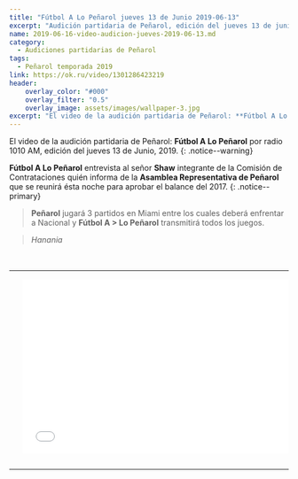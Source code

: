 ```yaml
---
title: "Fútbol A Lo Peñarol jueves 13 de Junio 2019-06-13"
excerpt: "Audición partidaria de Peñarol, edición del jueves 13 de junio, 2019."
name: 2019-06-16-video-audicion-jueves-2019-06-13.md
category:
  - Audiciones partidarias de Peñarol
tags:
  - Peñarol temporada 2019
link: https://ok.ru/video/1301286423219
header:
    overlay_color: "#000"
    overlay_filter: "0.5"
    overlay_image: assets/images/wallpaper-3.jpg
excerpt: "El video de la audición partidaria de Peñarol: **Fútbol A Lo Peñarol** por radio 1010 AM, edición del jueves 13 de Junio, 2019."
---
```


El video de la audición partidaria de Peñarol: **Fútbol A Lo Peñarol** por radio 1010 AM, edición del jueves 13 de Junio, 2019.
{: .notice--warning}

**Fútbol A Lo Peñarol** entrevista al señor **Shaw** integrante de la Comisión de Contrataciones quién informa de la **Asamblea Representativa de Peñarol** que se reunirá ésta noche para aprobar el balance del 2017.
{: .notice--primary}

 > **Peñarol** jugará 3 partidos en Miami entre los cuales deberá enfrentar a Nacional y **Fútbol A > Lo Peñarol** transmitirá todos los juegos.

 > <cite>Hanania</cite>

<br>
<div id="media">
	<center>
		<table>
			<tbody>
  				<tr>
					<td height="13" width="21" background="{{ site.url }}/{{ site.baseurl }}/assets/images/12421152032.png"></td>
					<td height="13" background="{{ site.url }}/{{ site.baseurl }}/assets/images/55452124552.png"></td>
					<td height="13" width="21" background="{{ site.url }}/{{ site.baseurl }}/assets/images/45454787.png"></td>
  				</tr>
				<tr>
					<td width="21" background="{{ site.url }}/{{ site.baseurl }}/assets/images/21210212120.png"></td>
					<td>
						<iframe width="560" height="315" src="//ok.ru/videoembed/1301286423219" frameborder="0" allow="autoplay" allowfullscreen></iframe>
					</td>
    					<td width="21" background="{{ site.url }}/{{ site.baseurl }}/assets/images/203233451.png"></td>
  				</tr>
				<tr>
    					<td height="17" width="21" background="{{ site.url }}/{{ site.baseurl }}/assets/images/23121542.png"></td>
    					<td height="17" background="{{ site.url }}/{{ site.baseurl }}/assets/images/12345456.png"></td>
    					<td height="25" width="21" background="{{ site.url }}/{{ site.baseurl }}/assets/images/2656564.png"></td>
  				</tr>
			</tbody>
		</table>
	</center>
</div>
